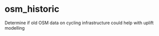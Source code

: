 # osm_historic
Determine if old OSM data on cycling infrastructure could help with uplift modelling
